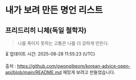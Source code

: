 # 내가 보려 만든 명언 리스트

##  프리드리히 니체(독일 철학자)
> 나를 죽이지 못하는 고통은 나를 더 강하게 만든다.


⏳ 업데이트 시간: 2025-08-28 11:55:23 (UTC)

출처 : https://github.com/gwongibeom/korean-advice-open-api/blob/main/README.md
재밌게 보려고 만들었습니다.

